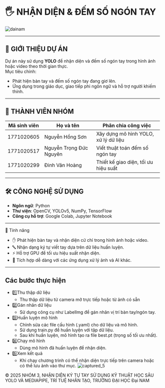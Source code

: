 
# 🖐 NHẬN DIỆN & ĐẾM SỐ NGÓN TAY

![dainam](https://github.com/user-attachments/assets/bc536edc-1836-49d0-b8c3-1f139d34276f)

---

## 📌 GIỚI THIỆU DỰ ÁN
Dự án này sử dụng **YOLO** để nhận diện và đếm số ngón tay trong hình ảnh hoặc video theo thời gian thực.  
Mục tiêu chính:
- Phát hiện bàn tay và đếm số ngón tay đang giơ lên.
- Ứng dụng trong giáo dục, giao tiếp phi ngôn ngữ và hỗ trợ người khiếm thính.

---

## 👥 THÀNH VIÊN NHÓM
| Mã sinh viên   | Họ và tên                 | Phân chia công việc          |
|---------------|---------------------------|------------------------------|
| 1771020605    | Nguyễn Hồng Sơn            | Xây dựng mô hình YOLO, xử lý dữ liệu |
| 1771020517    | Nguyễn Trọng Đức Nguyên    | Viết thuật toán đếm số ngón tay |
| 1771020299    | Đinh Văn Hoàng             | Thiết kế giao diện, tối ưu hiệu suất |

---

## 🛠️ CÔNG NGHỆ SỬ DỤNG
- **Ngôn ngữ**: Python
- **Thư viện**: OpenCV, YOLOv5, NumPy, TensorFlow
- **Công cụ hỗ trợ**: Google Colab, Jupyter Notebook

---
🎯 Tính năng
- ✋ Phát hiện bàn tay và nhận diện cử chỉ trong hình ảnh hoặc video.
- 🔤 Nhận dạng ký tự viết tay dựa trên dữ liệu huấn luyện.
- ⚡ Hỗ trợ GPU để tối ưu hiệu suất nhận diện.
- 🔗 Tích hợp dễ dàng với các ứng dụng xử lý ảnh và AI khác.
---
## Các bước thực hiện
- 1️⃣Thu thập dữ liệu
  - Thu thập dữ liệu từ camera mở trực tiếp hoặc từ ảnh có sẵn
- 2️⃣Gán nhãn dữ liệu
  -  Sử dụng công cụ như LabelImg để gán nhãn vị trí bàn tay/ngón tay.
- 3️⃣Huấn luyện mô hình
  - Chỉnh sửa các file cấu hình (.yaml) cho dữ liệu và mô hình.
  - Sử dụng train.py để huấn luyện với tập dữ liệu.
  - Sau khi huấn luyện, mô hình tạo ra file best.pt (trọng số tối ưu nhất).
- 4️⃣Chạy mô hình
  - Dùng mô hình đã huấn luyện để nhận diện.
- 5️⃣Xem kết quả
  - Khi chạy chương trình có thể nhận diện trực tiếp trên camera hoặc có thể lưu ảnh vào thư mục.
![captured_5](https://github.com/user-attachments/assets/f6207e23-bc62-48ec-801a-5891631bdedc)

© 2025 NHÓM 3, NHẬN DIỆN KÝ TỰ TAY SỬ DỤNG KỸ THUẬT HỌC SÂU YOLO VÀ MEDIAPIPE, TRÍ TUỆ NHÂN TẠO, TRƯỜNG ĐẠI HỌC Đại NAM

